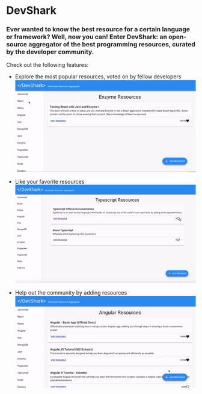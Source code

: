 # DevShark

### Ever wanted to know the best resource for a certain language or framework? Well, now you can! Enter DevShark: an open-source aggregator of the best programming resources, curated by the developer community.

 Check out the following features:

  - Explore the most popular resources, voted on by fellow developers
    ![alt text](/images/devshark-explore_resources.gif)
    
  - Like your favorite resources  
    ![alt text](/images/devshark-vote_for_resources.gif)

  - Help out the community by adding resources  
    ![alt text](/images/Devshark-add_new_resource.gif)
